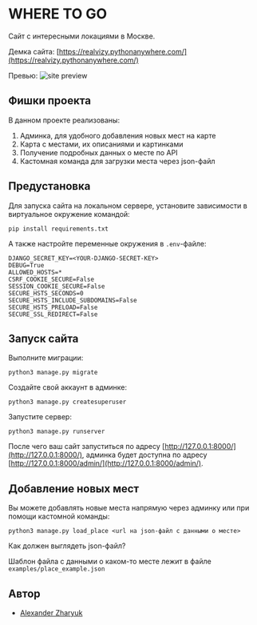 # WHERE TO GO
Сайт с интересными локациями в Москве.

Демка сайта: [https://realvizy.pythonanywhere.com/](https://realvizy.pythonanywhere.com/)

Превью:
![site preview](https://user-images.githubusercontent.com/103115934/186663184-dcbcb7c5-0818-4618-9ca6-1c735a2b78b6.png)


## Фишки проекта
В данном проекте реализованы:
1. Админка, для удобного добавления новых мест на карте
2. Карта с местами, их описаниями и картинками
3. Получение подробных данных о месте по API
4. Кастомная команда для загрузки места через json-файл

## Предустановка
Для запуска сайта на локальном сервере, установите зависимости в виртуальное окружение командой:
```shell
pip install requirements.txt
```

А также настройте переменные окружения в `.env`-файле:
```
DJANGO_SECRET_KEY=<YOUR-DJANGO-SECRET-KEY>
DEBUG=True
ALLOWED_HOSTS=*
CSRF_COOKIE_SECURE=False
SESSION_COOKIE_SECURE=False
SECURE_HSTS_SECONDS=0
SECURE_HSTS_INCLUDE_SUBDOMAINS=False
SECURE_HSTS_PRELOAD=False
SECURE_SSL_REDIRECT=False
```

## Запуск сайта
Выполните миграции: 
```shell
python3 manage.py migrate
```
Создайте свой аккаунт в админке:
```shell
python3 manage.py createsuperuser
```
Запустите сервер:
```shell
python3 manage.py runserver
```
После чего ваш сайт запуститься по адресу [http://127.0.0.1:8000/](http://127.0.0.1:8000/), админка будет доступна по адресу [http://127.0.0.1:8000/admin/](http://127.0.0.1:8000/admin/).

## Добавление новых мест
Вы можете добавлять новые места напрямую через админку или при помощи кастомной команды:
```shell
python3 manage.py load_place <url на json-файл с данными о месте>
```
Как должен выглядеть json-файл?

Шаблон файла с данными о каком-то месте лежит в файле `examples/place_example.json`

## Автор
* [Alexander Zharyuk](https://github.com/AlexanderZharyuk)